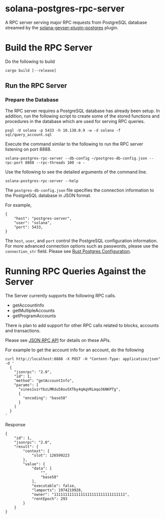 # solana-postgres-rpc-server
A RPC server serving major RPC requests from PostgreSQL database streamed by the [solana-geyser-plugin-postgres](https://github.com/solana-labs/solana-accountsdb-plugin-postgres) plugin.

# Build the RPC Server
Do the following to build

```
cargo build [--release]
```

## Run the RPC Server

### Prepare the Database
The RPC server requires a PostgreSQL database has already been setup. In addition, run the following
script to create some of the stored functions and procedures in the database which are used for serving
RPC queries.

```
psql -U solana -p 5433 -h 10.138.0.9 -w -d solana -f sql/query_account.sql
```

Execute the command similar to the following to run the RPC server listening on port 8888.

```
solana-postgres-rpc-server --db-config ~/postgres-db-config.json --rpc-port 8888 --rpc-threads 100 -o -
```


Use the following to see the detailed arguments of the command line.

```
solana-postgres-rpc-server --help
```

The `postgres-db-config.json` file specifies the connection information to the PostgreSQL database in JSON format.

For example,

```
{
	"host": "postgres-server",
	"user": "solana",
	"port": 5433,
}
```

The `host`, `user`, and `port` control the PostgreSQL configuration
information. For more advanced connection options such as passwords, please use the
`connection_str` field. Please see [Rust Postgres Configuration](https://docs.rs/postgres/0.19.2/postgres/config/struct.Config.html).


# Running RPC Queries Against the Server

The Server currently supports the following RPC calls.

- getAccountInfo
- getMultipleAccounts
- getProgramAccounts

There is plan to add support for other RPC calls related to blocks, accounts and transactions.

Please see [JSON RPC API](https://docs.solana.com/developing/clients/jsonrpc-api) for details on these APIs.

For example to get the account info for an account, do the following

```
curl http://localhost:8888 -X POST -H "Content-Type: application/json" -d '
  {
    "jsonrpc": "2.0",
    "id": 1,
    "method": "getAccountInfo",
    "params": [
      "vines1vzrYbzLMRdu58ou5XTby4qAqVRLmqo36NKPTg",
      {
        "encoding": "base58"
      }
    ]
  }
'
```

Response

```
{
    "id": 1,
    "jsonrpc": "2.0",
    "result": {
        "context": {
            "slot": 126599223
        },
        "value": {
            "data": [
                "",
                "base58"
            ],
            "executable": false,
            "lamports": 1974219920,
            "owner": "11111111111111111111111111111111",
            "rentEpoch": 293
        }
    }
}
```